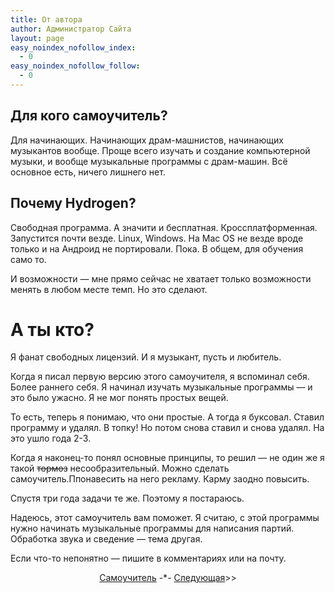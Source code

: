 ```yaml
---
title: От автора
author: Администратор Сайта
layout: page
easy_noindex_nofollow_index:
  - 0
easy_noindex_nofollow_follow:
  - 0
---
```

## Для кого самоучитель?

Для начинающих. Начинающих драм-машнистов, начинающих музыкантов вообще. Проще всего изучать и создание компьютерной музыки, и вообще музыкальные программы с драм-машин. Всё основное есть, ничего лишнего нет.

## Почему Hydrogen?

Свободная программа. А значити и бесплатная. Кроссплатформенная. Запустится почти везде. Linux, Windows. На Mac OS не везде вроде только и на Андроид не портировали. Пока. В общем, для обучения само то.

И возможности — мне прямо сейчас не хватает только возможности менять в любом месте темп. Но это сделают.

# А ты кто?
Я фанат свободных лицензий. И я музыкант, пусть и любитель.

Когда я писал первую версию этого самоучителя, я вспоминал себя. Более раннего себя. Я начинал изучать музыкальные программы — и это было ужасно. Я не мог понять простых вещей. 

То есть, теперь я понимаю, что они простые. А тогда я буксовал. Ставил программу и удалял. В топку! Но потом снова ставил и снова удалял. На это ушло года 2-3.

Когда я наконец-то понял основные принципы, то решил — не один же я такой <del>тормоз</del> несообразительный. Можно сделать самоучитель.Ппонавесить на него рекламу. Карму заодно повысить.

Спустя три года задачи те же. Поэтому я постараюсь.

Надеюсь, этот самоучитель вам поможет. Я считаю, с этой программы нужно начинать музыкальные программы для написания партий. Обработка звука и сведение — тема другая.

Если что-то непонятно — пишите в комментариях или на почту.



<p style="text-align: center;">
  <a href="/samouchitel/">Самоучитель</a> -*- <a href="/samouchitel/vvod/">Следующая</a>>>
</p>